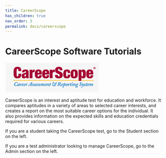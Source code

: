 ```yaml
---
title: CareerScope
has_children: true
nav_order: 3
permalink: docs/careerscope
---
```


# CareerScope Software Tutorials

<img src="/assets/careerscope/logo.png"/>

CareerScope is an interest and aptitude test for education and workforce. It compares aptitudes in a variety of areas to selected career interests, and creates a report on the most suitable career options for the individual. It also provides information on the expected skills and education credentials required for various careers.

If you are a student taking the CareerScope test, go to the Student section on the left.

If you are a test administrator looking to manage CareerScope, go to the Admin section on the left.
